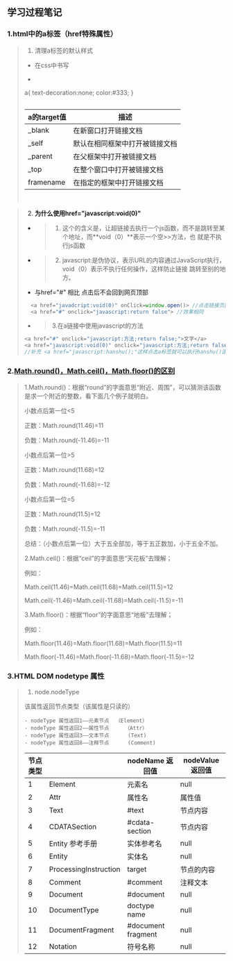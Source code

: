 ## 学习过程笔记

### 1.html中的a标签（href特殊属性）

>1. 清理a标签的默认样式
>
>- 在css中书写
>
>- ```css
>  a{
>  text-decoration:none;
>  color:#333; 
>  }
>  ```
>```
>
><a target="value">
>
>| a的target值 | 描述                           |
>| ----------- | ------------------------------ |
>| _blank      | 在新窗口打开链接文档           |
>| _self       | 默认在相同框架中打开被链接文档 |
>| _parent     | 在父框架中打开被链接文档       |
>| _top        | 在整个窗口中打开被链接文档     |
>| framename   | 在指定的框架中打开链接文档     |
>
>
>```
>
>```
>
>```

>
>2. **为什么使用href="javascript:void(0)"**
>
>- > 1. 这个的含义是，让超链接去执行一个js函数，而不是跳转至某个地址，而**void（0）**表示一个空>>方法，也 就是不执行js函数 
>
>- >2. javascript:是伪协议，表示URL的内容通过JavaScript执行，void（0）表示不执行任何操作，这样防止链接   跳转至别的地方。
>-  与href="#" 相比  点击后不会回到网页顶部
>
>``` js
>	<a href="javadcript:void(0)" onClick=window.open()> //点击链接页面不动
>	<a href="#" onclick="javascript:return false"> //效果相同
>```
>
>- > 3.在a链接中使用javascript的方法
>
>```js
><a href="#" onclick="javascript:方法;return false;">文字</a>
><a href="javascript:void(0)" onclick="javascript:方法;return false;">文字</a>
>//补充 <a href="javascript:hanshu();"这样点击a标签就可以执行hanshu()函数了。
>```
>

### 2.[Math.round()，Math.ceil()，Math.floor()的区别](https://www.cnblogs.com/johnsonwei/p/6101171.html)

> 1.Math.round()：根据“round”的字面意思“附近、周围”，可以猜测该函数是求一个附近的整数，看下面几个例子就明白。
>
> 小数点后第一位<5
>
> 正数：Math.round(11.46)=11
>
> 负数：Math.round(-11.46)=-11
>
>  
>
> 小数点后第一位>5
>
> 正数：Math.round(11.68)=12
>
> 负数：Math.round(-11.68)=-12
>
>  
>
> 小数点后第一位=5
>
> 正数：Math.round(11.5)=12
>
> 负数：Math.round(-11.5)=-11
>
> 总结：（小数点后第一位）大于五全部加，等于五正数加，小于五全不加。
>
>  
>
> 2.Math.ceil()：根据“ceil”的字面意思“天花板”去理解；
>
> 例如：
>
> Math.ceil(11.46)=Math.ceil(11.68)=Math.ceil(11.5)=12
>
> Math.ceil(-11.46)=Math.ceil(-11.68)=Math.ceil(-11.5)=-11
>
>  
>
> 3.Math.floor()：根据“floor”的字面意思“地板”去理解；
>
> 例如：
>
> Math.floor(11.46)=Math.floor(11.68)=Math.floor(11.5)=11
>
> Math.floor(-11.46)=Math.floor(-11.68)=Math.floor(-11.5)=-12

### 3.HTML DOM nodetype 属性

> 1. node.nodeType   
>
> 该属性返回节点类型（该属性是只读的）
>
>     - nodeType 属性返回1——元素节点  （Element）
>     - nodeType 属性返回2——属性节点     （Attr）
>     - nodeType 属性返回3——文本节点      (Text)
>     - nodeType 属性返回8——注释节点      (Comment)
>
> 
>
> 
>
>   |节点类型  |                       | nodeName 返回值    | nodeValue 返回值 |
>   | -------- | --------------------- | ------------------ | ---------------- |
>   | 1        | Element               | 元素名             | null             |
>   | 2        | Attr                  | 属性名             | 属性值           |
>   | 3        | Text                  | #text              | 节点内容         |
>   | 4        | CDATASection          | #cdata-section     | 节点内容         |
>   | 5        | Entity 参考手册       | 实体参考名         | null             |
>   | 6        | Entity                | 实体名             | null             |
>   | 7        | ProcessingInstruction | target             | 节点的内容       |
>   | 8        | Comment               | #comment           | 注释文本         |
>   | 9        | Document              | #document          | null             |
>   | 10       | DocumentType          | doctype name       | null             |
>   | 11       | DocumentFragment      | #document fragment | null             |
>   | 12       | Notation              | 符号名称           | null             |

